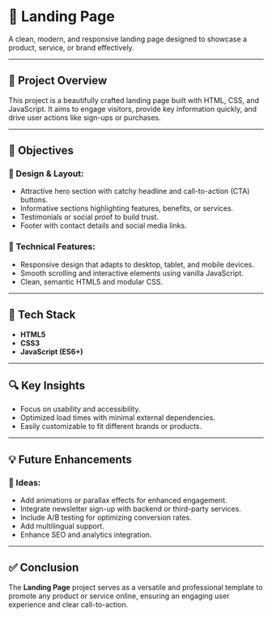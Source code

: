 # 🌟 Landing Page  
A clean, modern, and responsive landing page designed to showcase a product, service, or brand effectively.

---

## 📝 Project Overview  
This project is a beautifully crafted landing page built with HTML, CSS, and JavaScript. It aims to engage visitors, provide key information quickly, and drive user actions like sign-ups or purchases.

---

## 🎯 Objectives  

### 🎨 Design & Layout:  
- Attractive hero section with catchy headline and call-to-action (CTA) buttons.  
- Informative sections highlighting features, benefits, or services.  
- Testimonials or social proof to build trust.  
- Footer with contact details and social media links.

### 🧰 Technical Features:  
- Responsive design that adapts to desktop, tablet, and mobile devices.  
- Smooth scrolling and interactive elements using vanilla JavaScript.  
- Clean, semantic HTML5 and modular CSS.

---

## 🧱 Tech Stack  

- **HTML5**  
- **CSS3**  
- **JavaScript (ES6+)**

---

## 🔍 Key Insights  

- Focus on usability and accessibility.  
- Optimized load times with minimal external dependencies.  
- Easily customizable to fit different brands or products.

---

## 💡 Future Enhancements  

### 🌟 Ideas:  
- Add animations or parallax effects for enhanced engagement.  
- Integrate newsletter sign-up with backend or third-party services.  
- Include A/B testing for optimizing conversion rates.  
- Add multilingual support.  
- Enhance SEO and analytics integration.

---

## ✅ Conclusion  
The **Landing Page** project serves as a versatile and professional template to promote any product or service online, ensuring an engaging user experience and clear call-to-action.

